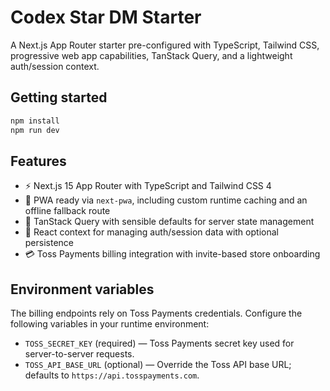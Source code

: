# Codex Star DM Starter

A Next.js App Router starter pre-configured with TypeScript, Tailwind CSS, progressive web app capabilities, TanStack Query, and a lightweight auth/session context.

## Getting started

```bash
npm install
npm run dev
```

## Features

- ⚡️ Next.js 15 App Router with TypeScript and Tailwind CSS 4
- 📱 PWA ready via `next-pwa`, including custom runtime caching and an offline fallback route
- 🔄 TanStack Query with sensible defaults for server state management
- 🔐 React context for managing auth/session data with optional persistence
- 💳 Toss Payments billing integration with invite-based store onboarding

## Environment variables

The billing endpoints rely on Toss Payments credentials. Configure the following variables in your runtime environment:

- `TOSS_SECRET_KEY` (required) — Toss Payments secret key used for server-to-server requests.
- `TOSS_API_BASE_URL` (optional) — Override the Toss API base URL; defaults to `https://api.tosspayments.com`.
